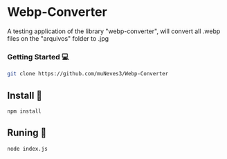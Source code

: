 # Webp-Converter
A testing application of the library "webp-converter", will convert all .webp files on the "arquivos" folder to .jpg

### Getting Started :computer:

```sh
git clone https://github.com/muNeves3/Webp-Converter
```

## Install :robot:

```sh
npm install
```

## Runing :rocket:

```sh
node index.js
```

